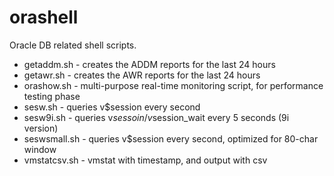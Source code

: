 orashell
========
Oracle DB related shell scripts.

* getaddm.sh - creates the ADDM reports for the last 24 hours
* getawr.sh - creates the AWR reports for the last 24 hours
* orashow.sh - multi-purpose real-time monitoring script, for performance testing phase
* sesw.sh - queries v$session every second
* sesw9i.sh - queries v$sessoin/v$session_wait every 5 seconds (9i version)
* seswsmall.sh - queries v$session every second, optimized for 80-char window
* vmstatcsv.sh - vmstat with timestamp, and output with csv
